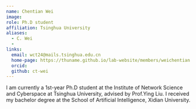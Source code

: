 ```yaml
---
name: Chentian Wei
image: 
role: Ph.D student
affiliation: Tsinghua University
aliases:
  - C. Wei
  - 
links:
  email: wct24@mails.tsinghua.edu.cn
  home-page: https://thuname.github.io/lab-website/members/weichentian.html
  orcid: 
  github: ct-wei
---
```


I am currently a 1st-year Ph.D student at the Institute of Network Science and Cyberspace at Tsinghua University, advised by Prof.Ying Liu. I received my bachelor degree at the School of Artificial Intelligence, Xidian University.

